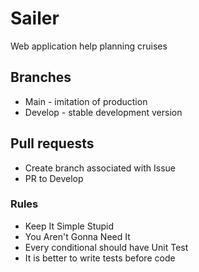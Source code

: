 # Sailer
Web application help planning cruises

## Branches
- Main - imitation of production
- Develop - stable development version

## Pull requests
- Create branch associated with Issue
- PR to Develop

### Rules
- Keep It Simple Stupid
- You Aren't Gonna Need It
- Every conditional should have Unit Test
- It is better to write tests before code

